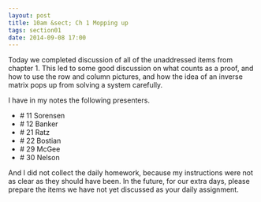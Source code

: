 ```yaml
---
layout: post
title: 10am &sect; Ch 1 Mopping up
tags: section01
date: 2014-09-08 17:00
---
```


Today we completed discussion of all of the unaddressed items from chapter 1. This
led to some good discussion on what counts as a proof, and how to use the row and
column pictures, and how the idea of an inverse matrix pops up from solving a system
carefully.

I have in my notes the following presenters.

* \# 11 Sorensen
* \# 12 Banker
* \# 21 Ratz
* \# 22 Bostian
* \# 29 McGee
* \# 30 Nelson

And I did not collect the daily homework, because my instructions were not as
clear as they should have been. In the future, for our extra days, please prepare
the items we have not yet discussed as your daily assignment.
